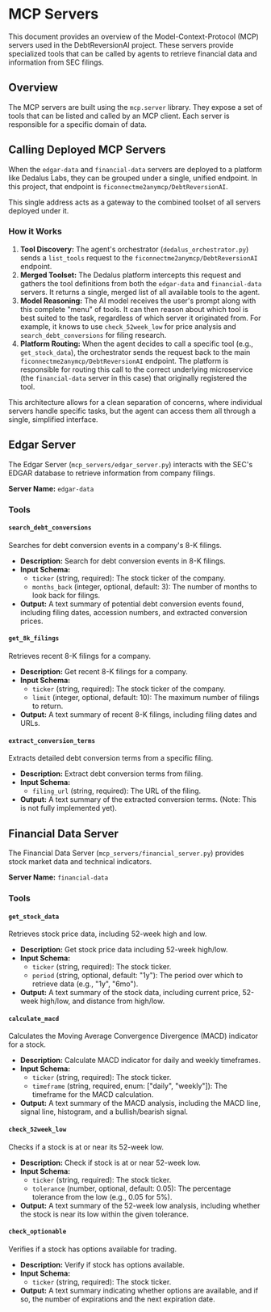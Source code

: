 # MCP Servers

This document provides an overview of the Model-Context-Protocol (MCP) servers used in the DebtReversionAI project. These servers provide specialized tools that can be called by agents to retrieve financial data and information from SEC filings.

## Overview

The MCP servers are built using the `mcp.server` library. They expose a set of tools that can be listed and called by an MCP client. Each server is responsible for a specific domain of data.

## Calling Deployed MCP Servers

When the `edgar-data` and `financial-data` servers are deployed to a platform like Dedalus Labs, they can be grouped under a single, unified endpoint. In this project, that endpoint is `ficonnectme2anymcp/DebtReversionAI`.

This single address acts as a gateway to the combined toolset of all servers deployed under it.

### How it Works

1.  **Tool Discovery:** The agent's orchestrator (`dedalus_orchestrator.py`) sends a `list_tools` request to the `ficonnectme2anymcp/DebtReversionAI` endpoint.
2.  **Merged Toolset:** The Dedalus platform intercepts this request and gathers the tool definitions from both the `edgar-data` and `financial-data` servers. It returns a single, merged list of all available tools to the agent.
3.  **Model Reasoning:** The AI model receives the user's prompt along with this complete "menu" of tools. It can then reason about which tool is best suited to the task, regardless of which server it originated from. For example, it knows to use `check_52week_low` for price analysis and `search_debt_conversions` for filing research.
4.  **Platform Routing:** When the agent decides to call a specific tool (e.g., `get_stock_data`), the orchestrator sends the request back to the main `ficonnectme2anymcp/DebtReversionAI` endpoint. The platform is responsible for routing this call to the correct underlying microservice (the `financial-data` server in this case) that originally registered the tool.

This architecture allows for a clean separation of concerns, where individual servers handle specific tasks, but the agent can access them all through a single, simplified interface.

## Edgar Server

The Edgar Server (`mcp_servers/edgar_server.py`) interacts with the SEC's EDGAR database to retrieve information from company filings.

**Server Name:** `edgar-data`

### Tools

#### `search_debt_conversions`

Searches for debt conversion events in a company's 8-K filings.

*   **Description:** Search for debt conversion events in 8-K filings.
*   **Input Schema:**
    *   `ticker` (string, required): The stock ticker of the company.
    *   `months_back` (integer, optional, default: 3): The number of months to look back for filings.
*   **Output:** A text summary of potential debt conversion events found, including filing dates, accession numbers, and extracted conversion prices.

#### `get_8k_filings`

Retrieves recent 8-K filings for a company.

*   **Description:** Get recent 8-K filings for a company.
*   **Input Schema:**
    *   `ticker` (string, required): The stock ticker of the company.
    *   `limit` (integer, optional, default: 10): The maximum number of filings to return.
*   **Output:** A text summary of recent 8-K filings, including filing dates and URLs.

#### `extract_conversion_terms`

Extracts detailed debt conversion terms from a specific filing.

*   **Description:** Extract debt conversion terms from filing.
*   **Input Schema:**
    *   `filing_url` (string, required): The URL of the filing.
*   **Output:** A text summary of the extracted conversion terms. (Note: This is not fully implemented yet).

## Financial Data Server

The Financial Data Server (`mcp_servers/financial_server.py`) provides stock market data and technical indicators.

**Server Name:** `financial-data`

### Tools

#### `get_stock_data`

Retrieves stock price data, including 52-week high and low.

*   **Description:** Get stock price data including 52-week high/low.
*   **Input Schema:**
    *   `ticker` (string, required): The stock ticker.
    *   `period` (string, optional, default: "1y"): The period over which to retrieve data (e.g., "1y", "6mo").
*   **Output:** A text summary of the stock data, including current price, 52-week high/low, and distance from high/low.

#### `calculate_macd`

Calculates the Moving Average Convergence Divergence (MACD) indicator for a stock.

*   **Description:** Calculate MACD indicator for daily and weekly timeframes.
*   **Input Schema:**
    *   `ticker` (string, required): The stock ticker.
    *   `timeframe` (string, required, enum: ["daily", "weekly"]): The timeframe for the MACD calculation.
*   **Output:** A text summary of the MACD analysis, including the MACD line, signal line, histogram, and a bullish/bearish signal.

#### `check_52week_low`

Checks if a stock is at or near its 52-week low.

*   **Description:** Check if stock is at or near 52-week low.
*   **Input Schema:**
    *   `ticker` (string, required): The stock ticker.
    *   `tolerance` (number, optional, default: 0.05): The percentage tolerance from the low (e.g., 0.05 for 5%).
*   **Output:** A text summary of the 52-week low analysis, including whether the stock is near its low within the given tolerance.

#### `check_optionable`

Verifies if a stock has options available for trading.

*   **Description:** Verify if stock has options available.
*   **Input Schema:**
    *   `ticker` (string, required): The stock ticker.
*   **Output:** A text summary indicating whether options are available, and if so, the number of expirations and the next expiration date.
